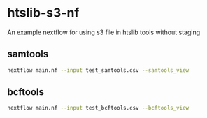 # htslib-s3-nf

An example nextflow for using s3 file in htslib tools without staging 

## samtools

```bash
nextflow main.nf --input test_samtools.csv --samtools_view
```

## bcftools


```bash
nextflow main.nf --input test_bcftools.csv --bcftools_view
```